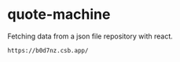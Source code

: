 # quote-machine

Fetching data from a json file repository with react.

```
https://b0d7nz.csb.app/
```



